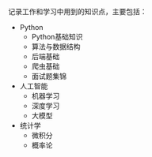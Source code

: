 记录工作和学习中用到的知识点，主要包括：

- Python
    - Python基础知识
    - 算法与数据结构
    - 后端基础
    - 爬虫基础
    - 面试题集锦
- 人工智能
    - 机器学习
    - 深度学习
    - 大模型
- 统计学
    - 微积分
    - 概率论